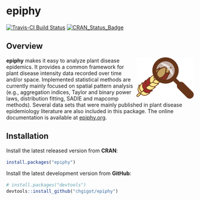 # epiphy

[![Travis-CI Build Status](https://travis-ci.org/chgigot/epiphy.svg?branch=master)](https://travis-ci.org/chgigot/epiphy)
[![CRAN_Status_Badge](http://www.r-pkg.org/badges/version/epiphy)](https://cran.r-project.org/package=epiphy)

## Overview

<img src="man/figures/logo.png" align="right" />

**epiphy** makes it easy to analyze plant disease epidemics. It provides a common framework for plant disease intensity data recorded over time and/or space. Implemented statistical methods are currently mainly focused on spatial pattern analysis (e.g., aggregation indices, Taylor and binary power laws, distribution fitting, SADIE and mapcomp methods). Several data sets that were mainly published in plant disease epidemiology literature are also included in this package. The online documentation is available at [epiphy.org](http://epiphy.org).

## Installation

Install the latest released version from **CRAN**:

```r
install.packages("epiphy")
```

Install the latest development version from **GitHub**:

```r
# install.packages("devtools")
devtools::install_github("chgigot/epiphy")
```
